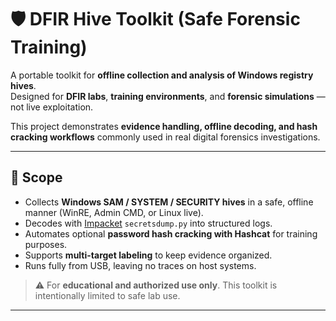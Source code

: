 # 🛡️ DFIR Hive Toolkit (Safe Forensic Training)

A portable toolkit for **offline collection and analysis of Windows registry hives**.  
Designed for **DFIR labs**, **training environments**, and **forensic simulations** — not live exploitation.

This project demonstrates **evidence handling, offline decoding, and hash cracking workflows** commonly used in real digital forensics investigations.

---

## 🎯 Scope
- Collects **Windows SAM / SYSTEM / SECURITY hives** in a safe, offline manner (WinRE, Admin CMD, or Linux live).  
- Decodes with [Impacket](https://github.com/fortra/impacket) `secretsdump.py` into structured logs.  
- Automates optional **password hash cracking with Hashcat** for training purposes.  
- Supports **multi-target labeling** to keep evidence organized.  
- Runs fully from USB, leaving no traces on host systems.

> ⚠️ For **educational and authorized use only**. This toolkit is intentionally limited to safe lab use.

---


